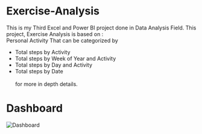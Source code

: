 # Exercise-Analysis
This is my Third Excel and Power BI project done in Data Analysis Field. This project, Exercise Analysis is based on :
<br /> Personal Activity That can be categorized by 
* Total steps by Activity 
* Total steps by Week of Year and Activity 
* Total steps by Day and Activity
* Total steps by Date  
<br />for more in depth details.
# Dashboard
![Dashboard](https://user-images.githubusercontent.com/46131983/220824895-09b8d53c-5ff6-4406-b2ae-acdf9a30b9f7.png)
